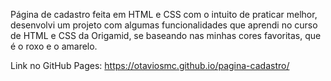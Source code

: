 Página de cadastro feita em HTML e CSS com o intuito de praticar melhor, desenvolvi um projeto com algumas funcionalidades que aprendi no curso de HTML e CSS da Origamid, se baseando nas minhas cores favoritas, que é o roxo e o amarelo.

Link no GitHub Pages: https://otaviosmc.github.io/pagina-cadastro/
